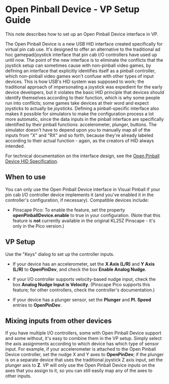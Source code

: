 # Open Pinball Device - VP Setup Guide

This note describes how to set up an Open Pinball Device interface
in VP.

The Open Pinball Device is a new USB HID interface created specifically for
virtual pin cab use.  It's designed to offer an alternative to the
traditional ad hoc gamepad/joystick interface that pin cab I/O controllers
have used up until now.  The point of the new interface is to eliminate the
conflicts that the joystick setup can sometimes cause with non-pinball video
games, by defining an interface that explicitly identifies itself as a
pinball controller, which non-pinball video games won't confuse with other
types of input devices.  This is how USB's HID system was supposed to work;
the traditional approach of impersonating a joystick was expedient for the
early device developers, but it violates the basic HID principle that
devices should identify themselves according to their function, which is why
some people run into conflicts; some games take devices at their word and
expect joysticks to actually be *joysticks*.  Defining a pinball-specific
interface also makes it possible for simulators to make the configuration
process a lot more automatic, since the data inputs in the pinball interface
are specifically identified by their pinball functions: accelerometer,
plunger, buttons.  The simulator doesn't have to depend upon you to manually
map all of the inputs from "X" and "RX" and so forth, because they're
already labeled according to their actual function - again, as the creators
of HID always intended.

For technical documentation on the interface design, see the
[Open Pinball Device HID Specification](http://mjrnet.org/pinscape/OpenPinballDevice/OpenPinballDeviceHID.htm).


## When to use

You can only use the Open Pinball Device interface in Visual Pinball if
your pin cab I/O controller device implements it (and you've enabled it
in the controller's configuration, if necessary).  Compatible devices
include:

* Pinscape Pico: To enable the feature, set the property **openPinballDevice.enable**
to true in your configuration.  (Note that this feature is **not** currently
available in the original KL25Z Pinscape - it's only in the Pico version.)


## VP Setup

Use the "Keys" dialog to set up the controller inputs.

* If your device has an accelerometer, set the **X Axis (L/R)** and **Y Axis (L/R)**
to **OpenPinDev**, and check the box **Enable Analog Nudge**.

* If your I/O controller supports velocity-based nudge input, check the box **Analog Nudge Input is Velocity**.
(Pinscape Pico supports this feature; for other controllers, check the controller's documentation.)

* If your device has a plunger sensor, set the **Plunger** and **Pl. Speed**
entries to **OpenPinDev**.


## Mixing inputs from other devices

If you have multiple I/O controllers, some with Open Pinball Device support and some without,
it's easy to combine them in the VP setup.  Simply select the axis assignments according to
which device has which type of sensor input.  For example, if your accelerometer is attached
to the Open Pinball Device controller, set the nudge X and Y axes to **OpenPinDev**; if the
plunger is on a separate device that uses the traditional joystick Z axis input, set the
plunger axis to **Z**.  VP will only use the Open Pinball Device inputs on the axes that
you assign to it, so you can still easily map any of the axes to other inputs.
